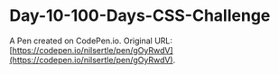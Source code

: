 # Day-10-100-Days-CSS-Challenge

A Pen created on CodePen.io. Original URL: [https://codepen.io/nilsertle/pen/gOyRwdV](https://codepen.io/nilsertle/pen/gOyRwdV).

